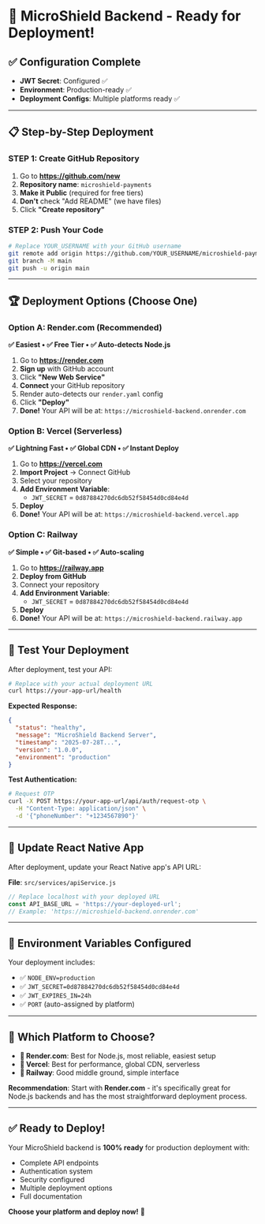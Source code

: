 # 🚀 MicroShield Backend - Ready for Deployment!

## ✅ **Configuration Complete**
- **JWT Secret**: Configured ✅
- **Environment**: Production-ready ✅ 
- **Deployment Configs**: Multiple platforms ready ✅

---

## 📋 **Step-by-Step Deployment**

### **STEP 1: Create GitHub Repository**
1. Go to **https://github.com/new**
2. **Repository name**: `microshield-payments`
3. **Make it Public** (required for free tiers)
4. **Don't** check "Add README" (we have files)
5. Click **"Create repository"**

### **STEP 2: Push Your Code**
```bash
# Replace YOUR_USERNAME with your GitHub username
git remote add origin https://github.com/YOUR_USERNAME/microshield-payments.git
git branch -M main
git push -u origin main
```

---

## 🏆 **Deployment Options** (Choose One)

### **Option A: Render.com** (Recommended)
**✅ Easiest • ✅ Free Tier • ✅ Auto-detects Node.js**

1. Go to **https://render.com**
2. **Sign up** with GitHub account
3. Click **"New Web Service"**
4. **Connect** your GitHub repository
5. Render auto-detects our `render.yaml` config
6. Click **"Deploy"**
7. **Done!** Your API will be at: `https://microshield-backend.onrender.com`

### **Option B: Vercel** (Serverless)
**✅ Lightning Fast • ✅ Global CDN • ✅ Instant Deploy**

1. Go to **https://vercel.com**
2. **Import Project** → Connect GitHub
3. Select your repository
4. **Add Environment Variable**:
   - `JWT_SECRET` = `0d87884270dc6db52f58454d0cd84e4d`
5. **Deploy**
6. **Done!** Your API will be at: `https://microshield-backend.vercel.app`

### **Option C: Railway**
**✅ Simple • ✅ Git-based • ✅ Auto-scaling**

1. Go to **https://railway.app**
2. **Deploy from GitHub**
3. Connect your repository
4. **Add Environment Variable**:
   - `JWT_SECRET` = `0d87884270dc6db52f58454d0cd84e4d`
5. **Deploy**
6. **Done!** Your API will be at: `https://microshield-backend.railway.app`

---

## 🧪 **Test Your Deployment**

After deployment, test your API:

```bash
# Replace with your actual deployment URL
curl https://your-app-url/health
```

**Expected Response:**
```json
{
  "status": "healthy",
  "message": "MicroShield Backend Server",
  "timestamp": "2025-07-28T...",
  "version": "1.0.0",
  "environment": "production"
}
```

**Test Authentication:**
```bash
# Request OTP
curl -X POST https://your-app-url/api/auth/request-otp \
  -H "Content-Type: application/json" \
  -d '{"phoneNumber": "+1234567890"}'
```

---

## 📱 **Update React Native App**

After deployment, update your React Native app's API URL:

**File**: `src/services/apiService.js`
```javascript
// Replace localhost with your deployed URL
const API_BASE_URL = 'https://your-deployed-url';
// Example: 'https://microshield-backend.onrender.com'
```

---

## 🔐 **Environment Variables Configured**

Your deployment includes:
- ✅ `NODE_ENV=production`
- ✅ `JWT_SECRET=0d87884270dc6db52f58454d0cd84e4d`
- ✅ `JWT_EXPIRES_IN=24h`
- ✅ `PORT` (auto-assigned by platform)

---

## 🎯 **Which Platform to Choose?**

- **🥇 Render.com**: Best for Node.js, most reliable, easiest setup
- **🥈 Vercel**: Best for performance, global CDN, serverless
- **🥉 Railway**: Good middle ground, simple interface

**Recommendation**: Start with **Render.com** - it's specifically great for Node.js backends and has the most straightforward deployment process.

---

## ✅ **Ready to Deploy!**

Your MicroShield backend is **100% ready** for production deployment with:
- Complete API endpoints
- Authentication system
- Security configured
- Multiple deployment options
- Full documentation

**Choose your platform and deploy now!** 🚀
